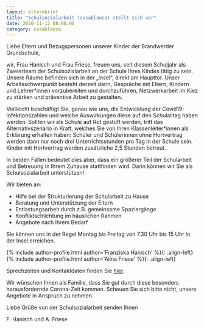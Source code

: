 ```yaml
---
layout: elternbrief
title: "Schulsozialarbeit (casablanca) stellt sich vor"
date: 2020-11-12 08:00:00
category: casablanca
---
```


Liebe Eltern und Bezugspersonen unserer Kinder der Brandwerder Grundschule,

wir, Frau Hanisch und Frau Friese, freuen uns, seit diesem Schuljahr als Zweierteam der Schulsozialarbeit an der Schule
Ihres Kindes tätig zu sein. Unsere Räume befinden sich in der „Insel“, direkt am Haupttor. Unser Arbeitsschwerpunkt
besteht derzeit darin, Gespräche mit Eltern, Kindern und Lehrer*innen vorzubereiten und durchzuführen, Netzwerkarbeit im
Kiez zu stärken und präventive Arbeit zu gestalten.

Vielleicht beschäftigt Sie, genau wie uns, die Entwicklung der Covid19-Infektionszahlen und welche Auswirkungen diese
auf den Schulalltag haben werden. Sollten wir als Schule auf Rot gestuft werden, tritt das Alternativszenario in Kraft,
welches Sie von Ihren Klassenleiter*innen als Erklärung erhalten haben: Schüler und Schülerinnen ohne Hortvertrag werden
dann nur noch drei Unterrichtsstunden pro Tag in der Schule sein. Kinder mit Hortvertrag werden zusätzliche 2,5 Stunden
betreut.

In beiden Fällen bedeutet dies aber, dass ein größerer Teil der Schularbeit und Betreuung in Ihrem Zuhause stattfinden
wird. Darin können wir Sie als Schulsozialarbeit unterstützen!


Wir bieten an:

* Hilfe bei der Strukturierung der Schularbeit zu Hause
* Beratung und Unterstützung der Eltern
* Entlastungsarbeit durch z.B. gemeinsame Spaziergänge
* Konfliktschlichtung im häuslichen Rahmen
* Angebote nach Ihrem Bedarf

Sie können uns in der Regel Montag bis Freitag von 7.30 Uhr bis 15 Uhr in der Insel erreichen.

{% include author-profile.html author='Franziska Hanisch' %}{: .align-left}
{% include author-profile.html author='Alina Friese' %}{: .align-left}
<div style="clear:both;"></div>

Sprechzeiten und Kontaktdaten finden Sie [hier](/kontakt/#schulsozialarbeit).

Wir wünschen Ihnen als Familie, dass Sie gut durch diese besonders herausfordernde Corona-Zeit kommen. Scheuen Sie sich
bitte nicht, unsere Angebote in Anspruch zu nehmen.

Liebe Grüße von der Schulsozialarbeit senden Ihnen

F. Hanisch und A. Friese
